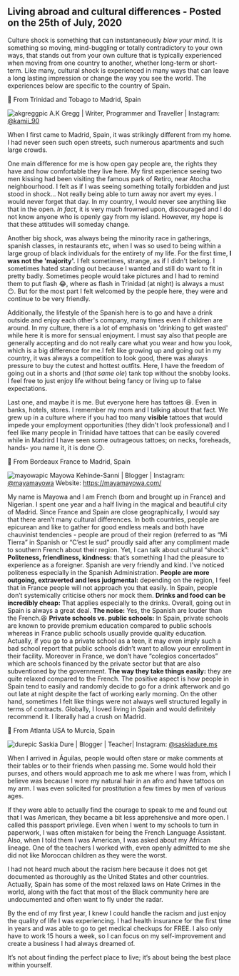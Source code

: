 ## Living abroad and cultural differences - Posted on the 25th of July, 2020

Culture shock is something that can instantaneously _blow your mind_. It is something so moving, mind-buggling or totally contradictory to your own ways, that stands out from your own culture that is typically experienced when moving from one country to another, whether long-term or short-term. Like many, cultural shock is experienced in many ways that can leave a long lasting impression or change the way you see the world. The experiences below are specific to the country of Spain.

📍 From Trinidad and Tobago to Madrid, Spain

![akgreggpic](/img/meincomo.jpg)
A.K Gregg | Writer, Programmer and Traveller | Instagram: [@kamii_90](https://www.instagram.com/kamii_90/)

When I first came to Madrid, Spain, it was strikingly different from my home. I had never seen such open streets, such numerous apartments and such large crowds.

One main difference for me is how open gay people are, the rights they have and how comfortable they live here. My first experience seeing two men kissing had been visiting the famous park of Retiro, near Atocha neighbourhood. I felt as if I was seeing something totally forbidden and just stood in shock... Not really being able to turn away nor avert my eyes. I would never forget that day. In my country, I would never see anything like that in the open. _In fact,_ it is very much frowned upon, discouraged and I do not know anyone who is openly gay from my island. However, my hope is that these attitudes will someday change.

Another big shock, was always being the minority race in gatherings, spanish classes, in restaurants etc, when I was so used to being within a large group of black individuals for the entirety of my life. For the first time, **I was not the 'majority'.** I felt sometimes, strange, as if I didn't belong. I sometimes hated standing out because I wanted and still do want to fit in pretty badly. Sometimes people would take pictures and I had to remind them to put flash 😂, where as flash in Trinidad (at night) is always a must 😶. But for the most part I felt welcomed by the people here, they were and continue to be very friendly.

Additionally, the lifestyle of the Spanish here is to go and have a drink outside and enjoy each other's company, many times even if children are around. In my culture, there is a lot of emphasis on 'drinking to get wasted' while here it is more for sensual enjoyment. I must say also that people are generally accepting and do not really care what you wear and how you look, which is a big difference for me.I felt like growing up and going out in my country, it was always a competition to look good, there was always pressure to buy the cutest and hottest outfits. Here, I have the freedom of going out in a shorts and (_that same ole_) tank top without the snobby looks. I feel free to just enjoy life without being fancy or living up to false expectations.

Last one, and maybe it is me. But everyone here has tattoes 😆. Even in banks, hotels, stores. I remember my mom and I talking about that fact. We grew up in a culture where if you had too many **visible** tattoes that would impede your employment opportunities (they didn't look professional) and I feel like many people in Trinidad have tattoes that can be easily covered while in Madrird I have seen some outrageous tattoes; on necks, foreheads, hands- you name it, it is done 😏.

📍 From Bordeaux France to Madrid, Spain

![mayowapic](/img/mayowapic.jpeg)
Mayowa Kehinde-Sanni | Blogger | Instagram: [@mayamayowa](https://www.instagram.com/mayamayowa/)
Website: https://mayamayowa.com/

My name is Mayowa and I am French (born and brought up in France) and Nigerian. I spent one year and a half living in the magical and beautiful city of Madrid. Since France and Spain are close geographically, I would say that there aren’t many cultural differences. In both countries, people are epicurean and like to gather for good endless meals and both have chauvinist tendencies - people are proud of their region (referred to as “Mi Tierra” in Spanish or “C’est le sud” proudly said after any compliment made to southern French about their region. Yet, I can talk about cultural “shock”:
**Politeness, friendliness, kindness:** that’s something I had the pleasure to experience as a foreigner. Spanish are very friendly and kind. I’ve noticed politeness especially in the Spanish Administration.
**People are more outgoing, extraverted and less judgmental:** depending on the region, I feel that in France people will not approach you that easily. In Spain, people don’t systemically criticise others nor mock them.
**Drinks and food can be incredibly cheap:** That applies especially to the drinks. Overall, going out in Spain is always a great deal.
**The noise:** Yes, the Spanish are louder than the French.😆
**Private schools vs. public schools:** In Spain, private schools are known to provide premium education compared to public schools whereas in France public schools usually provide quality education. Actually, if you go to a private school as a teen, it may even imply such a bad school report that public schools didn’t want to allow your enrollment in their facility. Moreover in France, we don’t have “colegios concertados” which are schools financed by the private sector but that are also subventioned by the government.
**The way they take things easily:** they are quite relaxed compared to the French. The positive aspect is how people in Spain tend to easily and randomly decide to go for a drink afterwork and go out late at night despite the fact of working early morning. On the other hand, sometimes I felt like things were not always well structured legally in terms of contracts.
Globally, I loved living in Spain and would definitely recommend it. I literally had a crush on Madrid.

📍 From Atlanta USA to Murcia, Spain

![durepic](/img/durepic.jpg)
Saskia Dure | Blogger | Teacher| Instagram: [@saskiadure.ms](https://www.instagram.com/saskiadure.ms/)

When I arrived in Águilas, people would often stare or make comments at their tables or to their friends when passing me. Some would hold their purses, and others would approach me to ask me where I was from, which I believe was because I wore my natural hair in an afro and have tattoos on my arm. I was even solicited for prostitution a few times by men of various ages.

If they were able to actually find the courage to speak to me and found out that I was American, they became a bit less apprehensive and more open. I called this passport privilege. Even when I went to my schools to turn in paperwork, I was often mistaken for being the French Language Assistant. Also, when I told them I was American, I was asked about my African lineage. One of the teachers I worked with, even openly admitted to me she did not like Moroccan children as they were the worst.

I had not heard much about the racism here because it does not get documented as thoroughly as the United States and other countries. Actually, Spain has some of the most relaxed laws on Hate Crimes in the world, along with the fact that most of the Black community here are undocumented and often want to fly under the radar.

By the end of my first year, I knew I could handle the racism and just enjoy the quality of life I was experiencing. I had health insurance for the first time in years and was able to go to get medical checkups for FREE. I also only have to work 15 hours a week, so I can focus on my self-improvement and create a business I had always dreamed of.

It’s not about finding the perfect place to live; it’s about being the best place within yourself.
